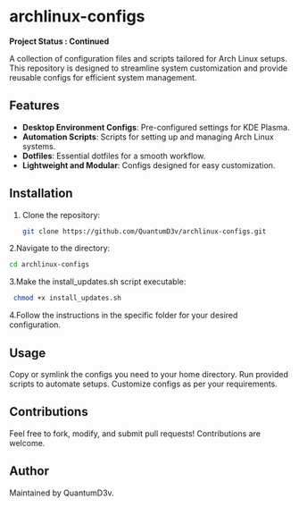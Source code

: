 # archlinux-configs

**Project Status : Continued**

A collection of configuration files and scripts tailored for Arch Linux setups. This repository is designed to streamline system customization and provide reusable configs for efficient system management.

## Features
- **Desktop Environment Configs**: Pre-configured settings for KDE Plasma.
- **Automation Scripts**: Scripts for setting up and managing Arch Linux systems.
- **Dotfiles**: Essential dotfiles for a smooth workflow.
- **Lightweight and Modular**: Configs designed for easy customization.

## Installation
1. Clone the repository:
   ```bash
   git clone https://github.com/QuantumD3v/archlinux-configs.git
2.Navigate to the directory:
  ```bash
  cd archlinux-configs
```
3.Make the install_updates.sh script executable:
 ```bash
  chmod +x install_updates.sh
```
4.Follow the instructions in the specific folder for your desired configuration.

## Usage
Copy or symlink the configs you need to your home directory.
Run provided scripts to automate setups.
Customize configs as per your requirements.

## Contributions
Feel free to fork, modify, and submit pull requests! Contributions are welcome.

## Author
Maintained by QuantumD3v.
